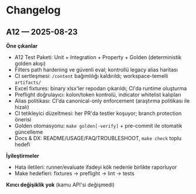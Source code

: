 # Changelog

## A12 — 2025-08-23

**Öne çıkanlar**
- A12 Test Paketi: Unit + Integration + Property + Golden (deterministik golden akışı)
- Filters path hardening ve güvenli eval; kontrollü legacy alias haritası
- CI sertleşmesi: `/content` bağımlılığı kaldırıldı; workspace-temelli `artifacts/`
- Excel fixtures: binary xlsx'ler repodan çıkarıldı; CI'da runtime oluşturma
- Preflight doğrulayıcı: kolon/token kontrolü, indicator whitelist kalıpları
- Alias politikası: CI'da canonical-only enforcement (araştırma politikası ile hizalı)
- CI tetikleyici düzeltmesi: her PR'da testler koşuyor; branch protection önerisi
- Golden otomasyonu: `make golden[-verify]` + pre-commit ile otomatik güncelleme
- Docs & DX: README/USAGE/FAQ/TROUBLESHOOT, `make check` toplu hedefi

**İyileştirmeler**
- Hata iletileri: runner/evaluate ifadeyi kök nedenle birlikte raporluyor
- Make hedefleri: fixtures → preflight → lint → tests

**Kırıcı değişiklik yok** (kamu API'si değişmedi)
